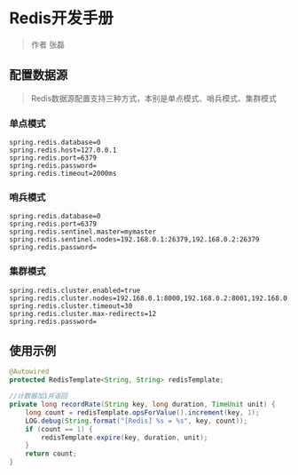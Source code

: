 # Redis开发手册

> 作者 张磊

## 配置数据源

>  Redis数据源配置支持三种方式，本别是单点模式、哨兵模式、集群模式

### 单点模式

```properties
spring.redis.database=0
spring.redis.host=127.0.0.1
spring.redis.port=6379
spring.redis.password=
spring.redis.timeout=2000ms
```

### 哨兵模式

```properties
spring.redis.database=0
spring.redis.port=6379
spring.redis.sentinel.master=mymaster
spring.redis.sentinel.nodes=192.168.0.1:26379,192.168.0.2:26379 
spring.redis.password=
```

### 集群模式

```properties
spring.redis.cluster.enabled=true
spring.redis.cluster.nodes=192.168.0.1:8000,192.168.0.2:8001,192.168.0.3:8002
spring.redis.cluster.timeout=30
spring.redis.cluster.max-redirects=12
spring.redis.password=
```

## 使用示例

```java
@Autowired
protected RedisTemplate<String, String> redisTemplate;

//计数器加1并返回
private long recordRate(String key, long duration, TimeUnit unit) {
    long count = redisTemplate.opsForValue().increment(key, 1);
    LOG.debug(String.format("[Redis] %s = %s", key, count));
    if (count == 1) {
        redisTemplate.expire(key, duration, unit);
    }
    return count;
}
```






